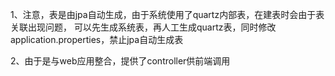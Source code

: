 1、注意，表是由jpa自动生成，由于系统使用了quartz内部表，在建表时会由于表关联出现问题，
可以先生成系统表，再人工生成quartz表，同时修改application.properties，禁止jpa自动生成表

2、由于是与web应用整合，提供了controller供前端调用